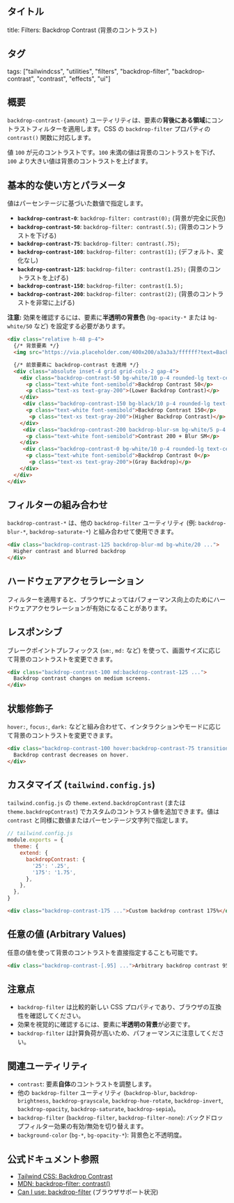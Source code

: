 ## タイトル
title: Filters: Backdrop Contrast (背景のコントラスト)

## タグ
tags: ["tailwindcss", "utilities", "filters", "backdrop-filter", "backdrop-contrast", "contrast", "effects", "ui"]

## 概要
`backdrop-contrast-{amount}` ユーティリティは、要素の**背後にある領域**にコントラストフィルターを適用します。CSS の `backdrop-filter` プロパティの `contrast()` 関数に対応します。

値 `100` が元のコントラストです。`100` 未満の値は背景のコントラストを下げ、`100` より大きい値は背景のコントラストを上げます。

## 基本的な使い方とパラメータ

値はパーセンテージに基づいた数値で指定します。

*   **`backdrop-contrast-0`**: `backdrop-filter: contrast(0);` (背景が完全に灰色)
*   **`backdrop-contrast-50`**: `backdrop-filter: contrast(.5);` (背景のコントラストを下げる)
*   **`backdrop-contrast-75`**: `backdrop-filter: contrast(.75);`
*   **`backdrop-contrast-100`**: `backdrop-filter: contrast(1);` (デフォルト、変化なし)
*   **`backdrop-contrast-125`**: `backdrop-filter: contrast(1.25);` (背景のコントラストを上げる)
*   **`backdrop-contrast-150`**: `backdrop-filter: contrast(1.5);`
*   **`backdrop-contrast-200`**: `backdrop-filter: contrast(2);` (背景のコントラストを非常に上げる)

**注意:** 効果を確認するには、要素に**半透明の背景色** (`bg-opacity-*` または `bg-white/50` など) を設定する必要があります。

```html
<div class="relative h-48 p-4">
  {/* 背景要素 */}
  <img src="https://via.placeholder.com/400x200/a3a3a3/ffffff?text=Background+Content" class="absolute inset-0 w-full h-full object-cover rounded-lg" alt="Background">

  {/* 前景要素に backdrop-contrast を適用 */}
  <div class="absolute inset-4 grid grid-cols-2 gap-4">
    <div class="backdrop-contrast-50 bg-white/10 p-4 rounded-lg text-center shadow-lg">
      <p class="text-white font-semibold">Backdrop Contrast 50</p>
      <p class="text-xs text-gray-200">(Lower Backdrop Contrast)</p>
    </div>
     <div class="backdrop-contrast-150 bg-black/10 p-4 rounded-lg text-center shadow-lg">
      <p class="text-white font-semibold">Backdrop Contrast 150</p>
       <p class="text-xs text-gray-200">(Higher Backdrop Contrast)</p>
    </div>
     <div class="backdrop-contrast-200 backdrop-blur-sm bg-white/5 p-4 rounded-lg text-center shadow-lg"> {/* 組み合わせ */}
      <p class="text-white font-semibold">Contrast 200 + Blur SM</p>
    </div>
     <div class="backdrop-contrast-0 bg-white/10 p-4 rounded-lg text-center shadow-lg">
      <p class="text-white font-semibold">Backdrop Contrast 0</p>
       <p class="text-xs text-gray-200">(Gray Backdrop)</p>
    </div>
  </div>
</div>
```

## フィルターの組み合わせ

`backdrop-contrast-*` は、他の `backdrop-filter` ユーティリティ (例: `backdrop-blur-*`, `backdrop-saturate-*`) と組み合わせて使用できます。

```html
<div class="backdrop-contrast-125 backdrop-blur-md bg-white/20 ...">
  Higher contrast and blurred backdrop
</div>
```

## ハードウェアアクセラレーション

フィルターを適用すると、ブラウザによってはパフォーマンス向上のためにハードウェアアクセラレーションが有効になることがあります。

## レスポンシブ

ブレークポイントプレフィックス (`sm:`, `md:` など) を使って、画面サイズに応じて背景のコントラストを変更できます。

```html
<div class="backdrop-contrast-100 md:backdrop-contrast-125 ...">
  Backdrop contrast changes on medium screens.
</div>
```

## 状態修飾子

`hover:`, `focus:`, `dark:` などと組み合わせて、インタラクションやモードに応じて背景のコントラストを変更できます。

```html
<div class="backdrop-contrast-100 hover:backdrop-contrast-75 transition duration-300 ...">
  Backdrop contrast decreases on hover.
</div>
```

## カスタマイズ (`tailwind.config.js`)

`tailwind.config.js` の `theme.extend.backdropContrast` (または `theme.backdropContrast`) でカスタムのコントラスト値を追加できます。値は `contrast` と同様に数値またはパーセンテージ文字列で指定します。

```javascript
// tailwind.config.js
module.exports = {
  theme: {
    extend: {
      backdropContrast: {
        '25': '.25',
        '175': '1.75',
      },
    },
  },
}
```

```html
<div class="backdrop-contrast-175 ...">Custom backdrop contrast 175%</div>
```

## 任意の値 (Arbitrary Values)

任意の値を使って背景のコントラストを直接指定することも可能です。

```html
<div class="backdrop-contrast-[.95] ...">Arbitrary backdrop contrast 95%</div>
```

## 注意点

*   `backdrop-filter` は比較的新しい CSS プロパティであり、ブラウザの互換性を確認してください。
*   効果を視覚的に確認するには、要素に**半透明の背景**が必要です。
*   `backdrop-filter` は計算負荷が高いため、パフォーマンスに注意してください。

## 関連ユーティリティ

*   `contrast`: 要素**自体**のコントラストを調整します。
*   他の `backdrop-filter` ユーティリティ (`backdrop-blur`, `backdrop-brightness`, `backdrop-grayscale`, `backdrop-hue-rotate`, `backdrop-invert`, `backdrop-opacity`, `backdrop-saturate`, `backdrop-sepia`)。
*   `backdrop-filter` (`backdrop-filter`, `backdrop-filter-none`): バックドロップフィルター効果の有効/無効を切り替えます。
*   `background-color` (`bg-*`, `bg-opacity-*`): 背景色と不透明度。

## 公式ドキュメント参照
*   [Tailwind CSS: Backdrop Contrast](https://tailwindcss.com/docs/backdrop-contrast)
*   [MDN: backdrop-filter: contrast()](https://developer.mozilla.org/en-US/docs/Web/CSS/backdrop-filter#contrast())
*   [Can I use: backdrop-filter](https://caniuse.com/css-backdrop-filter) (ブラウザサポート状況)